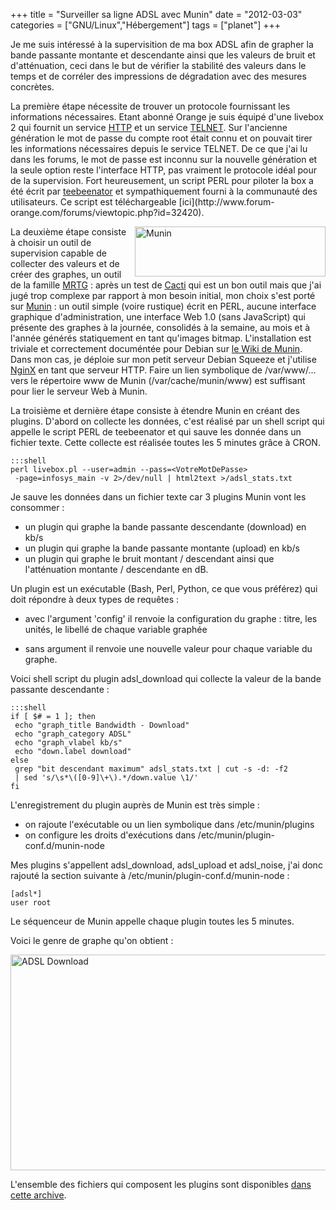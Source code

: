 +++
title = "Surveiller sa ligne ADSL avec Munin"
date = "2012-03-03"
categories = ["GNU/Linux","Hébergement"]
tags = ["planet"]
+++


Je me suis intéressé à la supervisition de ma box ADSL afin de grapher la
bande passante montante et descendante ainsi que les valeurs de bruit et
d'atténuation, ceci dans le but de vérifier la stabilité des valeurs dans le
temps et de corréler des impressions de dégradation avec des mesures
concrètes.

La première étape nécessite de trouver un protocole fournissant les
informations nécessaires. Etant abonné Orange je suis équipé d'une livebox 2
qui fournit un service [HTTP](http://fr.wikipedia.org/wiki/HTTP) et un service
[TELNET](http://fr.wikipedia.org/wiki/TELNET). Sur l'ancienne génération le
mot de passe du compte root était connu et on pouvait tirer les informations
nécessaires depuis le service TELNET. De ce que j'ai lu dans les forums, le mot
de passe est inconnu sur la nouvelle génération et la seule option reste
l'interface HTTP, pas vraiment le protocole idéal pour de la supervision. Fort
heureusement, un script PERL pour piloter la box a été écrit par
[teebeenator](http://www.forum-orange.com/forums/profile.php?id=29572) et
sympathiquement fourni à la communauté des utilisateurs. Ce script est
téléchargeable [ici](http://www.forum-
orange.com/forums/viewtopic.php?id=32420).

 <img style="width: 305px; height: 80px;" alt="Munin" src="images/06x
/munin-logo.png" align="right" /> La deuxième étape consiste à choisir un
outil de supervision capable de collecter des valeurs et de créer des graphes,
un outil de la famille [MRTG](http://fr.wikipedia.org/wiki/MRTG) : après un
test de [Cacti](http://www.cacti.net/) qui est un bon outil mais que j'ai jugé
trop complexe par rapport à mon besoin initial, mon choix s'est porté sur
[Munin](http://munin-monitoring.org/) : un outil simple (voire rustique) écrit
en PERL, aucune interface graphique d'administration, une interface Web 1.0
(sans JavaScript) qui présente des graphes à la journée, consolidés à la
semaine, au mois et à l'année générés statiquement en tant qu'images
bitmap. L'installation est triviale et correctement documéntée pour Debian sur
[le Wiki de Munin](http://munin-monitoring.org/wiki/Documentation). Dans mon
cas, je déploie sur mon petit serveur Debian Squeeze et j'utilise
[NginX](http://fr.wikipedia.org/wiki/Nginx) en tant que serveur HTTP. Faire un
lien symbolique de /var/www/... vers le répertoire www de Munin
(/var/cache/munin/www) est suffisant pour lier le serveur Web à Munin.

La troisième et dernière étape consiste à étendre Munin en créant des
plugins. D'abord on collecte les données, c'est réalisé par un shell script
qui appelle le script PERL de teebeenator et qui sauve les donnée dans un
fichier texte. Cette collecte est réalisée toutes les 5 minutes grâce à
CRON.

    :::shell
    perl livebox.pl --user=admin --pass=<VotreMotDePasse> 
     -page=infosys_main -v 2>/dev/null | html2text >/adsl_stats.txt

Je sauve les données dans un fichier texte car 3 plugins Munin vont les
consommer :



*    un plugin qui graphe la bande passante descendante (download) en kb/s
*    un plugin qui graphe la bande passante montante (upload) en kb/s
*    un plugin qui graphe le bruit montant / descendant ainsi que l'atténuation
montante / descendante en dB.

Un plugin est un exécutable (Bash, Perl, Python, ce que vous préférez) qui
doit répondre à deux types de requêtes :

- avec l'argument 'config' il renvoie la configuration du graphe : titre, les
unités, le libellé de chaque variable graphée

- sans argument il renvoie une nouvelle valeur pour chaque variable du graphe.

Voici shell script du plugin adsl_download qui collecte la valeur de la bande
passante descendante :

    :::shell
    if [ $# = 1 ]; then
     echo "graph_title Bandwidth - Download"
     echo "graph_category ADSL"
     echo "graph_vlabel kb/s"
     echo "down.label download"
    else
     grep "bit descendant maximum" adsl_stats.txt | cut -s -d: -f2 
     | sed 's/\s*\([0-9]\+\).*/down.value \1/'
    fi

L'enregistrement du plugin auprès de Munin est très simple :

-    on rajoute l'exécutable ou un lien symbolique dans /etc/munin/plugins
-    on configure les droits d'exécutions dans /etc/munin/plugin-conf.d/munin-node

Mes plugins s'appellent adsl_download, adsl_upload et adsl_noise, j'ai donc
rajouté la section suivante à /etc/munin/plugin-conf.d/munin-node :

    [adsl*]
    user root

Le séquenceur de Munin appelle chaque plugin toutes les 5 minutes.

Voici le genre de graphe qu'on obtient :

<img style="width: 509px; height: 345px;" alt="ADSL Download"
src="images/06x/download.png" />

L'ensemble des fichiers qui composent les plugins sont disponibles [dans cette
archive](documents/munin.zip).



